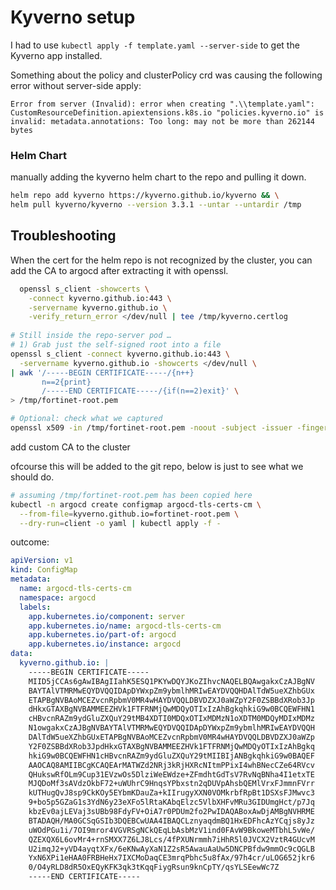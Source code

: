 # Kyverno setup

I had to use ``kubectl apply -f template.yaml --server-side`` to get the Kyverno app installed.

Something about the policy and clusterPolicy crd was causing the following error without server-side apply:

```log
Error from server (Invalid): error when creating ".\\template.yaml": CustomResourceDefinition.apiextensions.k8s.io "policies.kyverno.io" is invalid: metadata.annotations: Too long: may not be more than 262144 bytes
```

### Helm Chart

manually adding the kyverno helm chart to the repo and pulling it down.

```bash
helm repo add kyverno https://kyverno.github.io/kyverno && \
helm pull kyverno/kyverno --version 3.3.1 --untar --untardir /tmp
```

## Troubleshooting


When the cert for the helm repo is not recognized by the cluster, you can add the CA to argocd after extracting it with openssl.

````bash
  openssl s_client -showcerts \
    -connect kyverno.github.io:443 \
    -servername kyverno.github.io \
    -verify_return_error </dev/null | tee /tmp/kyverno.certlog
    
# Still inside the repo‑server pod …
# 1) Grab just the self‑signed root into a file
openssl s_client -connect kyverno.github.io:443 \
  -servername kyverno.github.io -showcerts </dev/null \
| awk '/-----BEGIN CERTIFICATE-----/{n++}
       n==2{print}
       /-----END CERTIFICATE-----/{if(n==2)exit}' \
> /tmp/fortinet-root.pem

# Optional: check what we captured
openssl x509 -in /tmp/fortinet-root.pem -noout -subject -issuer -fingerprint

````

add custom CA to the cluster

ofcourse this will be added to the git repo, below is just to see what we should do.

```bash
# assuming /tmp/fortinet-root.pem has been copied here
kubectl -n argocd create configmap argocd-tls-certs-cm \
  --from-file=kyverno.github.io=fortinet-root.pem \
  --dry-run=client -o yaml | kubectl apply -f -
```

outcome:

````yaml
apiVersion: v1
kind: ConfigMap
metadata:
  name: argocd-tls-certs-cm
  namespace: argocd
  labels:
    app.kubernetes.io/component: server
    app.kubernetes.io/name: argocd-tls-certs-cm
    app.kubernetes.io/part-of: argocd
    app.kubernetes.io/instance: argocd
data:
  kyverno.github.io: |
    -----BEGIN CERTIFICATE-----
    MIID5jCCAs6gAwIBAgIIahK5ESQ1PKYwDQYJKoZIhvcNAQELBQAwgakxCzAJBgNV
    BAYTAlVTMRMwEQYDVQQIDApDYWxpZm9ybmlhMRIwEAYDVQQHDAlTdW5ueXZhbGUx
    ETAPBgNVBAoMCEZvcnRpbmV0MR4wHAYDVQQLDBVDZXJ0aWZpY2F0ZSBBdXRob3Jp
    dHkxGTAXBgNVBAMMEEZHVk1FTFRNMjQwMDQyOTIxIzAhBgkqhkiG9w0BCQEWFHN1
    cHBvcnRAZm9ydGluZXQuY29tMB4XDTI0MDQxOTIxMDMzN1oXDTM0MDQyMDIxMDMz
    N1owgakxCzAJBgNVBAYTAlVTMRMwEQYDVQQIDApDYWxpZm9ybmlhMRIwEAYDVQQH
    DAlTdW5ueXZhbGUxETAPBgNVBAoMCEZvcnRpbmV0MR4wHAYDVQQLDBVDZXJ0aWZp
    Y2F0ZSBBdXRob3JpdHkxGTAXBgNVBAMMEEZHVk1FTFRNMjQwMDQyOTIxIzAhBgkq
    hkiG9w0BCQEWFHN1cHBvcnRAZm9ydGluZXQuY29tMIIBIjANBgkqhkiG9w0BAQEF
    AAOCAQ8AMIIBCgKCAQEArMATWZd2NRj3kRjHXRcNItmPPixI4whBNecCZe64RVcv
    QHukswRfOLm9Cup31EVzwOs5DlziWeEWdze+ZFmdhtGdTsV7RvNqBNha4I1etxTE
    MJQDoMf3sAVdzOkbF72+uWUhrC9HnqsYPbxstn2qDUVpAhsbQEMlVrxFJmmnFVrr
    kUTHugQvJ8sp9CkKOy5EYbmKDauZa+kIIrugyXXN0VOMkrbfRpBt1DSXsFJMwvc3
    9+bo5p5GZaG1s3YdN6y23eXFo5lRtaKAbqElzc5VlbXHFvMRu3GIDUmgHct/p7Jq
    kbzEv0ajLEVaj3sUBb98FdyFV+OiA7r0PDUm2fo2PwIDAQABoxAwDjAMBgNVHRME
    BTADAQH/MA0GCSqGSIb3DQEBCwUAA4IBAQCLznyaqdmBQ1HxEDFhcAzYCqjs8yJz
    uWOdPGu1i/7OI9mror4VGVRSgNCkQEqLbAsbMzV1ind0FAvW9BkoweMTbhL5vWe/
    QZEXQX6L6ovMr4+rnSMXX7Z6LJ8Lcs/4fPXUNrmmh7iHhR5l0JVCX2VztR4GUcvM
    U2imqJ2+yVD4ayqtXFx/6eKNwAyXaN1Z2sR5AwauAaUw5DNCPBfdw9mmOc9cQGLB
    YxN6XPi1eHAA0FRBHeHx7IXCMoDaqCE3mrqPbhc5u8fAx/97h4cr/uLOG652jkr6
    0/O4yRLD8dR5OxEQyKFK3qk3tKqqFiygRsun9knCpTY/qsYLSEewWc7Z
    -----END CERTIFICATE-----
````